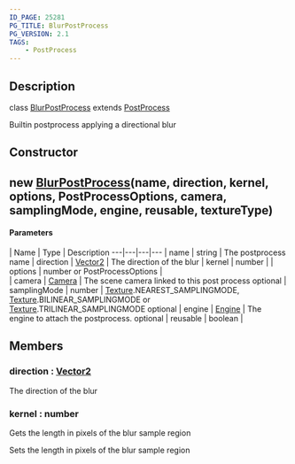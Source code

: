 ```yaml
---
ID_PAGE: 25281
PG_TITLE: BlurPostProcess
PG_VERSION: 2.1
TAGS:
    - PostProcess
---
```

## Description

class [BlurPostProcess](/classes/3.0/BlurPostProcess) extends [PostProcess](/classes/3.0/PostProcess)

Builtin postprocess applying a directional blur

## Constructor

## new [BlurPostProcess](/classes/3.0/BlurPostProcess)(name, direction, kernel, options, PostProcessOptions, camera, samplingMode, engine, reusable, textureType)



#### Parameters
 | Name | Type | Description
---|---|---|---
 | name | string |      The postprocess name
 | direction | [Vector2](/classes/3.0/Vector2) |      The direction of the blur
 | kernel | number | 
 | options | number or PostProcessOptions |   
 | camera | [Camera](/classes/3.0/Camera) |      The scene camera linked to this post process
optional | samplingMode | number |      [Texture](/classes/3.0/Texture).NEAREST_SAMPLINGMODE, [Texture](/classes/3.0/Texture).BILINEAR_SAMPLINGMODE or [Texture](/classes/3.0/Texture).TRILINEAR_SAMPLINGMODE
optional | engine | [Engine](/classes/3.0/Engine) |      The engine to attach the postprocess.
optional | reusable | boolean | 
## Members

### direction : [Vector2](/classes/3.0/Vector2)

The direction of the blur

### kernel : number

Gets the length in pixels of the blur sample region

Sets the length in pixels of the blur sample region

